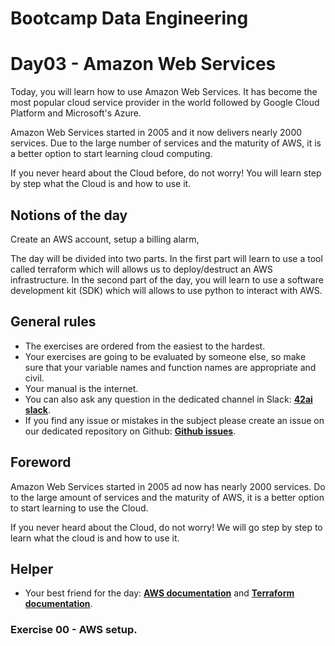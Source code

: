 # Bootcamp Data Engineering

# Day03 - Amazon Web Services

Today, you will learn how to use Amazon Web Services. It has become the most popular cloud service provider in the world followed by Google Cloud Platform and Microsoft's Azure.

Amazon Web Services started in 2005 and it now delivers nearly 2000 services. Due to the large number of services and the maturity of AWS, it is a better option to start learning cloud computing.

If you never heard about the Cloud before, do not worry! You will learn step by step what the Cloud is and how to use it.

## Notions of the day

Create an AWS account, setup a billing alarm, 

The day will be divided into two parts. In the first part will learn to use a tool called terraform which will allows us to deploy/destruct an AWS infrastructure. In the second part of the day, you will learn to use a software development kit (SDK) which will allows to use python to interact with AWS.

## General rules

* The exercises are ordered from the easiest to the hardest.
* Your exercises are going to be evaluated by someone else, so make sure that your variable names and function names are appropriate and civil. 
* Your manual is the internet.
* You can also ask any question in the dedicated channel in Slack: **[42ai slack](https://42-ai.slack.com)**.
* If you find any issue or mistakes in the subject please create an issue on our dedicated repository on Github:  **[Github issues](https://github.com/42-AI/bootcamp_data-engineering/issues)**.

## Foreword

Amazon Web Services started in 2005 ad now has nearly 2000 services. Do to the large amount of services and the maturity of AWS, it is a better option to start learning to use the Cloud. 

If you never heard about the Cloud, do not worry! We will go step by step to learn what the cloud is and how to use it.

## Helper 

* Your best friend for the day: **[AWS documentation](https://docs.aws.amazon.com/index.html)** and **[Terraform documentation](https://www.terraform.io/docs/index.html)**.

### Exercise 00 - AWS setup.
